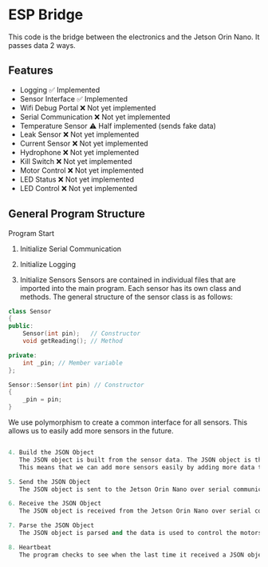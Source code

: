 # ESP Bridge

This code is the bridge between the electronics and the Jetson Orin Nano. It passes data 2 ways.

## Features

- Logging ✅ Implemented
- Sensor Interface ✅ Implemented
- Wifi Debug Portal ❌ Not yet implemented
- Serial Communication ❌ Not yet implemented
- Temperature Sensor ⚠️ Half implemented (sends fake data)
- Leak Sensor ❌ Not yet implemented
- Current Sensor ❌ Not yet implemented
- Hydrophone ❌ Not yet implemented
- Kill Switch ❌ Not yet implemented
- Motor Control ❌ Not yet implemented
- LED Status ❌ Not yet implemented
- LED Control ❌ Not yet implemented

## General Program Structure

Program Start

1. Initialize Serial Communication

2. Initialize Logging

3. Initialize Sensors
   Sensors are contained in individual files that are imported into the main program. Each sensor has its own class and methods. The general structure of the sensor class is as follows:

```c++
class Sensor
{
public:
    Sensor(int pin);   // Constructor
    void getReading(); // Method

private:
    int _pin; // Member variable
};

Sensor::Sensor(int pin) // Constructor
{
    _pin = pin;
}
```

We use polymorphism to create a common interface for all sensors. This allows us to easily add more sensors in the future.

```c++

4. Build the JSON Object
   The JSON object is built from the sensor data. The JSON object is then sent to the Jetson Orin Nano.
   This means that we can add more sensors easily by adding more data to the JSON object.

5. Send the JSON Object
   The JSON object is sent to the Jetson Orin Nano over serial communication.

6. Receive the JSON Object
   The JSON object is received from the Jetson Orin Nano over serial communication.

7. Parse the JSON Object
   The JSON object is parsed and the data is used to control the motors and LEDs.

8. Heartbeat
   The program checks to see when the last time it received a JSON object from the Jetson Orin Nano. If it has been too long, the program will trigger an emergency mode.
```
